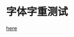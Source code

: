 # 字体字重测试
[here](https://yukonga.github.io/Font_Weight_Test/%E5%AD%97%E4%BD%93%E5%AD%97%E9%87%8D%E6%B5%8B%E8%AF%95.html)
